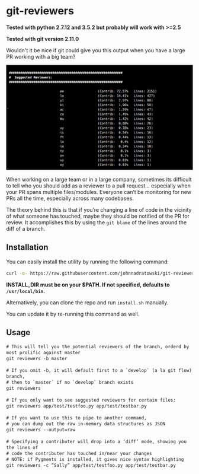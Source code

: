 # git-reviewers

**Tested with python 2.7.12 and 3.5.2 but probably will work with >=2.5**

**Tested with git version 2.11.0**

Wouldn't it be nice if git could give you this output when you have a large PR working with a big team?

![Suggested Reviewers](./doc/img/suggested-reviewers.png)

When working on a large team or in a large company, sometimes its difficult to
tell who you should add as a reviewer to a pull request... especially when
your PR spans multiple files/modules.  Everyone can’t be monitoring for new
PRs all the time, especially across many codebases.

The theory behind this is that if you’re changing a line of code in the vicinity
of what someone has touched, maybe they should be notified of the PR for review.
It accomplishes this by using the `git blame` of the lines around the diff of
a branch.

## Installation

You can easily install the utility by running the following command:

```bash
curl -o- https://raw.githubusercontent.com/johnnadratowski/git-reviewers/master/install.sh | INSTALL_DIR=/usr/local/bin bash
```
**INSTALL_DIR must be on your $PATH. If not specified, defaults to `/usr/local/bin`.**

Alternatively, you can clone the repo and run `install.sh` manually.

You can update it by re-running this command as well.
## Usage

```
# This will tell you the potential reviewers of the branch, orderd by most prolific against master
git reviewers -b master

# If you omit -b, it will default first to a `develop` (a la git flow) branch, 
# then to `master` if no `develop` branch exists
git reviewers

# If you only want to see suggested reviewers for certain files:
git reviewers app/test/testfoo.py app/test/testbar.py

# If you want to use this to pipe to another command, 
# you can dump out the raw in-memory data structures as JSON
git reviewers --output=raw

# Specifying a contributer will drop into a ‘diff’ mode, showing you the lines of
# code the contributer has touched in/near your changes
# NOTE: if Pygments is installed, it gives nice syntax highlighting
git reviewers -c “Sally” app/test/testfoo.py app/test/testbar.py
```


